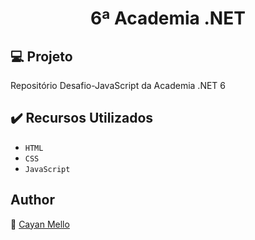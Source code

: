 <h1 align="center">6ª Academia .NET</h1>

## :computer: Projeto

Repositório Desafio-JavaScript da Academia .NET 6

## ✔️ Recursos Utilizados

- ``HTML``
- ``CSS``
- ``JavaScript``

## Author
:boy: [Cayan Mello](https://github.com/cayanmello)
